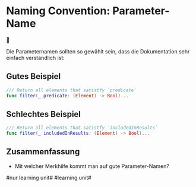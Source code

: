 # Naming Convention: Parameter-Name
💬

Die Parameternamen sollten so gewählt sein, dass die Dokumentation sehr einfach verständlich ist:

## Gutes Beispiel
```swift
/// Return all elements that satistfy `predicate`
func filter(_ predicate: (Element) -> Bool)...
```

## Schlechtes Beispiel

```swift
/// Return all elements that satistfy `includedInResults`
func filter(_ includedInResults: (Element) -> Bool)...
```

## Zusammenfassung
- Mit welcher Merkhilfe kommt man auf gute Parameter-Namen?


#nur learning unit# #learning unit#